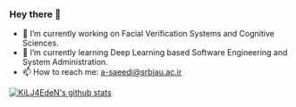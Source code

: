 ### Hey there 👋

- 🔭 I’m currently working on Facial Verification Systems and Cognitive Sciences.
- 🌱 I’m currently learning Deep Learning based Software Engineering and System Administration.
- 📫 How to reach me: a-saeedi@srbiau.ac.ir

[![KiLJ4EdeN's github stats](https://github-readme-stats.vercel.app/api?username=KiLJ4EdeN&show_icons=true&theme=radical)](https://github.com/KiLJ4EdeN/github-readme-stats)
